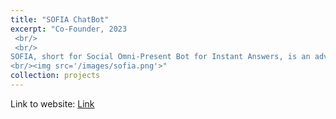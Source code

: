 ```yaml
---
title: "SOFIA ChatBot"
excerpt: "Co-Founder, 2023
 <br/>
 <br/>
SOFIA, short for Social Omni-Present Bot for Instant Answers, is an advanced social bot that leverages the Retrieval-Augmented Generation (RAG) model to provide instant answers for a wide range of tasks and questions
<br/><img src='/images/sofia.png'>"
collection: projects
---
```


Link to website: [Link](https://sofiamind.ir)
